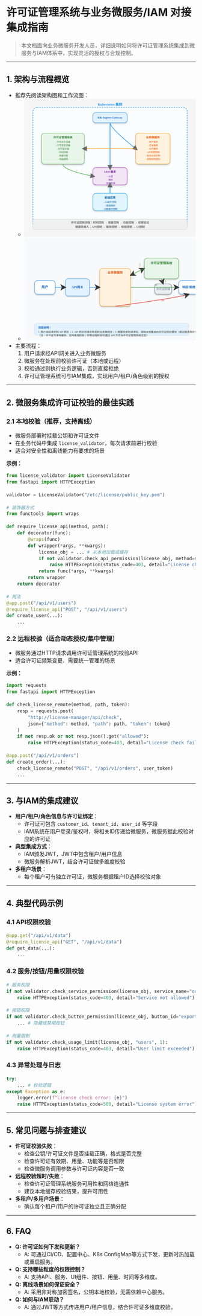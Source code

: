 # 许可证管理系统与业务微服务/IAM 对接集成指南

> 本文档面向业务微服务开发人员，详细说明如何将许可证管理系统集成到微服务与IAM体系中，实现灵活的授权与合规控制。

---

## 1. 架构与流程概览

- 推荐先阅读架构图和工作流图：
  - ![](./architecture.svg)
  - ![](./workflow.svg)
- 主要流程：
  1. 用户请求经API网关进入业务微服务
  2. 微服务在处理前校验许可证（本地或远程）
  3. 校验通过则执行业务逻辑，否则直接拒绝
  4. 许可证管理系统可与IAM集成，实现用户/租户/角色级别的授权

---

## 2. 微服务集成许可证校验的最佳实践

### 2.1 本地校验（推荐，支持离线）

- 微服务部署时挂载公钥和许可证文件
- 在业务代码中集成 `license_validator`，每次请求前进行校验
- 适合对安全性和离线能力有要求的场景

**示例：**
```python
from license_validator import LicenseValidator
from fastapi import HTTPException

validator = LicenseValidator("/etc/license/public_key.pem")

# 装饰器方式
from functools import wraps

def require_license_api(method, path):
    def decorator(func):
        @wraps(func)
        def wrapper(*args, **kwargs):
            license_obj = ... # 从本地加载或缓存
            if not validator.check_api_permission(license_obj, method=method, path=path):
                raise HTTPException(status_code=403, detail="License check failed")
            return func(*args, **kwargs)
        return wrapper
    return decorator

# 用法
@app.post("/api/v1/users")
@require_license_api("POST", "/api/v1/users")
def create_user(...):
    ...
```

### 2.2 远程校验（适合动态授权/集中管理）

- 微服务通过HTTP请求调用许可证管理系统的校验API
- 适合许可证频繁变更、需要统一管理的场景

**示例：**
```python
import requests
from fastapi import HTTPException

def check_license_remote(method, path, token):
    resp = requests.post(
        "http://license-manager/api/check",
        json={"method": method, "path": path, "token": token}
    )
    if not resp.ok or not resp.json().get("allowed"):
        raise HTTPException(status_code=403, detail="License check failed")

@app.post("/api/v1/orders")
def create_order(...):
    check_license_remote("POST", "/api/v1/orders", user_token)
    ...
```

---

## 3. 与IAM的集成建议

- **用户/租户/角色信息与许可证绑定**：
  - 许可证可包含 `customer_id`、`tenant_id`、`user_id` 等字段
  - IAM系统在用户登录/鉴权时，将相关ID传递给微服务，微服务据此校验对应的许可证
- **典型集成方式**：
  - IAM颁发JWT，JWT中包含租户/用户信息
  - 微服务解析JWT，结合许可证做多维度校验
- **多租户场景**：
  - 每个租户可有独立许可证，微服务根据租户ID选择校验对象

---

## 4. 典型代码示例

### 4.1 API权限校验
```python
@app.get("/api/v1/data")
@require_license_api("GET", "/api/v1/data")
def get_data(...):
    ...
```

### 4.2 服务/按钮/用量权限校验
```python
# 服务权限
if not validator.check_service_permission(license_obj, service_name="order-service", endpoint="/orders"):
    raise HTTPException(status_code=403, detail="Service not allowed")

# 按钮权限
if not validator.check_button_permission(license_obj, button_id="export-btn"):
    ... # 隐藏或禁用按钮

# 用量限制
if not validator.check_usage_limit(license_obj, "users", 1):
    raise HTTPException(status_code=403, detail="User limit exceeded")
```

### 4.3 异常处理与日志
```python
try:
    ... # 校验逻辑
except Exception as e:
    logger.error(f"License check error: {e}")
    raise HTTPException(status_code=500, detail="License system error")
```

---

## 5. 常见问题与排查建议

- **许可证校验失败**：
  - 检查公钥/许可证文件是否挂载正确，格式是否完整
  - 检查许可证有效期、用量、功能等是否超限
  - 检查微服务调用参数与许可证内容是否一致
- **远程校验超时/失败**：
  - 检查许可证管理系统服务可用性和网络连通性
  - 建议本地缓存校验结果，提升可用性
- **多租户/多用户场景**：
  - 确认每个租户/用户的许可证独立且正确分配

---

## 6. FAQ

- **Q: 许可证如何下发和更新？**
  - A: 可通过CI/CD、配置中心、K8s ConfigMap等方式下发，更新时热加载或重启服务。
- **Q: 支持哪些粒度的权限控制？**
  - A: 支持API、服务、UI组件、按钮、用量、时间等多维度。
- **Q: 离线场景如何保证安全？**
  - A: 采用非对称加密签名，公钥本地校验，无需依赖中心服务。
- **Q: 如何与IAM联动？**
  - A: 通过JWT等方式传递用户/租户信息，结合许可证多维度校验。
